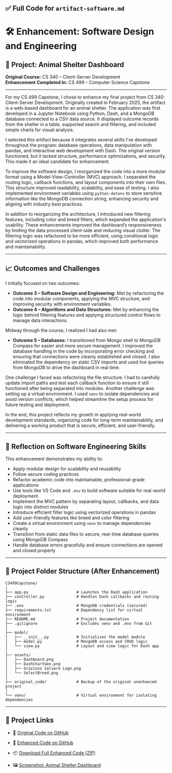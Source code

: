 
## ✅ Full Code for `artifact-software.md` 

# 🛠️ Enhancement: Software Design and Engineering

## 🐾 Project: Animal Shelter Dashboard  
**Original Course:** CS 340 – Client-Server Development  
**Enhancement Completed In:** CS 499 – Computer Science Capstone

---

For my CS 499 Capstone, I chose to enhance my final project from CS 340: Client-Server Development. Originally created in February 2025, the artifact is a web-based dashboard for an animal shelter. The application was first developed in a Jupyter Notebook using Python, Dash, and a MongoDB database connected to a CSV data source. It displayed outcome records from the shelter in a table, supported search and filtering, and included simple charts for visual analysis.

I selected this artifact because it integrates several skills I’ve developed throughout the program: database operations, data manipulation with pandas, and interactive web development with Dash. The original version functioned, but it lacked structure, performance optimizations, and security. This made it an ideal candidate for enhancement.

To improve the software design, I reorganized the code into a more modular format using a Model-View-Controller (MVC) approach. I separated the routing logic, callback functions, and layout components into their own files. This structure improved readability, scalability, and ease of testing. I also implemented environment variables using `python-dotenv` to store sensitive information like the MongoDB connection string, enhancing security and aligning with industry best practices.

In addition to reorganizing the architecture, I introduced new filtering features, including color and breed filters, which expanded the application's usability. These enhancements improved the dashboard’s responsiveness by limiting the data processed client-side and reducing visual clutter. The filtering logic was refactored to be more efficient, using conditional logic and vectorized operations in pandas, which improved both performance and maintainability.

---

## 📈 Outcomes and Challenges

I initially focused on two outcomes:

- **Outcome 3 – Software Design and Engineering:** Met by refactoring the code into modular components, applying the MVC structure, and improving security with environment variables.  
- **Outcome 4 – Algorithms and Data Structures:** Met by enhancing the logic behind filtering features and applying structured control flows to manage data interactions.

Midway through the course, I realized I had also met:

- **Outcome 5 – Databases:** I transitioned from Mongo shell to MongoDB Compass for easier and more secure management. I improved the database handling in the code by incorporating error checking and ensuring that connections were cleanly established and closed. I also eliminated the dependency on static CSV imports and used live queries from MongoDB to drive the dashboard in real time.

One challenge I faced was refactoring the file structure. I had to carefully update import paths and test each callback function to ensure it still functioned after being separated into modules. Another challenge was setting up a virtual environment. I used `venv` to isolate dependencies and avoid version conflicts, which helped streamline the setup process for future testing and deployment.

In the end, this project reflects my growth in applying real-world development standards, organizing code for long-term maintainability, and delivering a working product that is secure, efficient, and user-friendly.

---

## 🧠 Reflection on Software Engineering Skills

This enhancement demonstrates my ability to:
- Apply modular design for scalability and reusability  
- Follow secure coding practices  
- Refactor academic code into maintainable, professional-grade applications  
- Use tools like VS Code and `.env` to build software suitable for real-world deployment  
- Implement the MVC pattern by separating layout, callbacks, and data logic into distinct modules  
- Introduce efficient filter logic using vectorized operations in pandas  
- Add user-friendly features like breed and color filtering  
- Create a virtual environment using `venv` to manage dependencies cleanly  
- Transition from static data files to secure, real-time database queries using MongoDB Compass  
- Handle database errors gracefully and ensure connections are opened and closed properly

---

## 📁 Project Folder Structure (After Enhancement)

```plaintext
CS499Capstone/
│
├── app.py                     # Launches the Dash application
├── controller.py              # Handles Dash callbacks and routing logic
├── .env                       # MongoDB credentials (secured)
├── requirements.txt           # Dependency list for virtual environment
├── README.md                  # Project documentation
├── .gitignore                 # Excludes venv and .env from Git
│
├── model/
│   ├── __init__.py            # Initializes the model module
│   ├── model.py               # MongoDB access and CRUD logic
│   └── view.py                # Layout and view logic for Dash app
│
├── assets/
│   ├── Dashboard.png
│   ├── DashChartGeo.png
│   ├── Grazioso Salvare Logo.png
│   └── SelectBreed.png
│
├── original_code/             # Backup of the original unenhanced project
│
└── venv/                      # Virtual environment for isolating dependencies
````

---

## 🔗 Project Links

* 📁 [Original Code on GitHub](https://github.com/GregoriaRamirez/CS-499-Capstone/tree/main/original_code)
* 📁 [Enhanced Code on GitHub](https://github.com/GregoriaRamirez/CS-499-Capstone/tree/main/enhanced_code_folder)

* 📦 [Download Full Enhanced Code (ZIP)](/assets/CS499Capstone.zip)
* 🖼️ [Screenshot: Animal Shelter Dashboard](/assets/Animal_Shelter_Dashboard.png)

```


